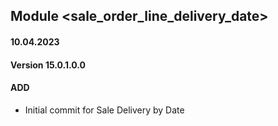 ## Module <sale_order_line_delivery_date>

#### 10.04.2023
#### Version 15.0.1.0.0
#### ADD
- Initial commit for Sale Delivery by Date
